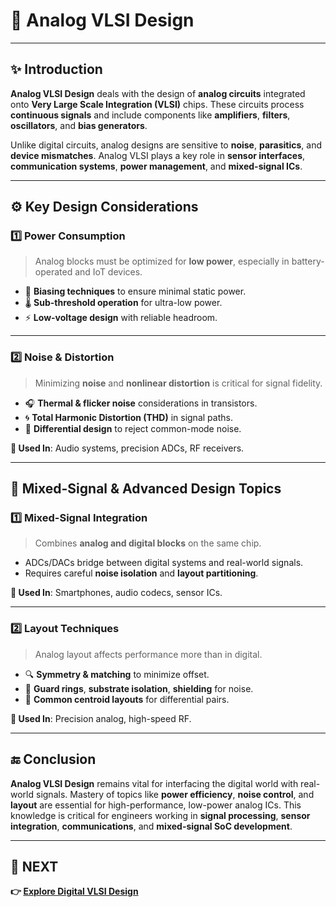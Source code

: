 # 📐 **Analog VLSI Design**

---

## ✨ Introduction

**Analog VLSI Design** deals with the design of **analog circuits** integrated onto **Very Large Scale Integration (VLSI)** chips. These circuits process **continuous signals** and include components like **amplifiers**, **filters**, **oscillators**, and **bias generators**.

Unlike digital circuits, analog designs are sensitive to **noise**, **parasitics**, and **device mismatches**. Analog VLSI plays a key role in **sensor interfaces**, **communication systems**, **power management**, and **mixed-signal ICs**.

---

## ⚙️ Key Design Considerations

### 1️⃣ Power Consumption

> Analog blocks must be optimized for **low power**, especially in battery-operated and IoT devices.

- 🔋 **Biasing techniques** to ensure minimal static power.
- 🌡️ **Sub-threshold operation** for ultra-low power.
- ⚡ **Low-voltage design** with reliable headroom.

---

### 2️⃣ Noise & Distortion

> Minimizing **noise** and **nonlinear distortion** is critical for signal fidelity.

- 🎧 **Thermal & flicker noise** considerations in transistors.
- 🌀 **Total Harmonic Distortion (THD)** in signal paths.
- 🔄 **Differential design** to reject common-mode noise.

**📌 Used In**: Audio systems, precision ADCs, RF receivers.  

---



## 🧠 Mixed-Signal & Advanced Design Topics

### 1️⃣ Mixed-Signal Integration

> Combines **analog and digital blocks** on the same chip.

- ADCs/DACs bridge between digital systems and real-world signals.
- Requires careful **noise isolation** and **layout partitioning**.

**📌 Used In**: Smartphones, audio codecs, sensor ICs.  

---

### 2️⃣ Layout Techniques

> Analog layout affects performance more than in digital.

- 🔍 **Symmetry & matching** to minimize offset.
- 🧲 **Guard rings**, **substrate isolation**, **shielding** for noise.
- 📐 **Common centroid layouts** for differential pairs.

**📌 Used In**: Precision analog, high-speed RF.  

---

## 🔚 Conclusion

**Analog VLSI Design** remains vital for interfacing the digital world with real-world signals. Mastery of topics like **power efficiency**, **noise control**, and **layout** are essential for high-performance, low-power analog ICs. This knowledge is critical for engineers working in **signal processing**, **sensor integration**, **communications**, and **mixed-signal SoC development**.

---

## 🔹 NEXT  
**👉 [Explore Digital VLSI Design](../Digital_VLSI_Design)**  
